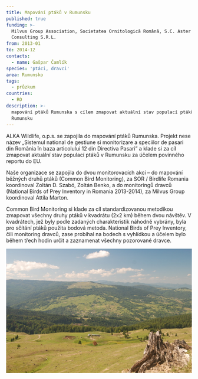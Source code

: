 ```yaml
---
title: Mapování ptáků v Rumunsku
published: true
funding: >-
  Milvus Group Association, Societatea Ornitologică Română, S.C. Aster
  Consulting S.R.L.
from: 2013-01
to: 2014-12
contacts:
  - name: Gašpar Čamlík
species: 'ptáci, dravci'
area: Rumunsko
tags:
  - průzkum
countries:
  - RO
description: >-
  mapování ptáků Rumunska s cílem zmapovat aktuální stav populací ptáků v
  Rumunsku
---
```

ALKA Wildlife, o.p.s. se zapojila do mapování ptáků Rumunska. Projekt nese název „Sistemul national de gestiune si monitorizare a speciilor de pasari din România în baza articolului 12 din Directiva Pasari” a klade si za cíl zmapovat aktuální stav populací ptáků v Rumunsku za účelem povinného reportu do EU. 

Naše organizace se zapojila do dvou monitorovacích akcí – do mapování běžných druhů ptáků (Common Bird Monitoring), za SOR / Birdlife Romania koordinoval Zoltán D. Szabó, Zoltán Benko, a do monitoringů dravců (National Birds of Prey Inventory in Romania 2013-2014), za Milvus Group koordinoval Attila Marton. 

Common Bird Monitoring si klade za cíl standardizovanou metodikou zmapovat všechny druhy ptáků v kvadrátu (2x2 km) během dvou návštěv. V kvadrátech, jež byly podle zadaných charakteristik náhodně vybrány, byla pro sčítání ptáků použita bodová metoda. National Birds of Prey Inventory, čili monitoring dravců, zase probíhal na bodech s vyhlídkou a účelem bylo během třech hodin určit a zaznamenat všechny pozorované dravce.

![](/media/dsc_0291.jpg)
